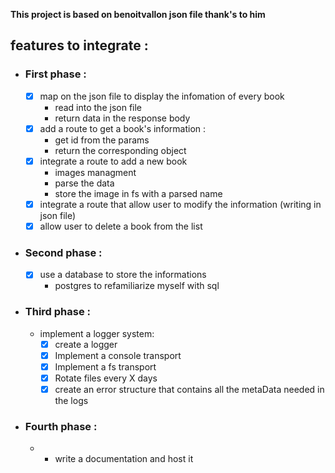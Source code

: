 **This project is based on benoitvallon json file thank's to him**

## features to integrate :

- ### First phase :
  - [x] map on the json file to display the infomation of every book
    - read into the json file
    - return data in the response body
  - [x] add a route to get a book's information :
    - get id from the params
    - return the corresponding object
  - [x] integrate a route to add a new book
    - images managment
    - parse the data
    - store the image in fs with a parsed name
  - [x] integrate a route that allow user to modify the information (writing in json file)
  - [x] allow user to delete a book from the list
- ### Second phase :
  - [x] use a database to store the informations
    - postgres to refamiliarize myself with sql
- ### Third phase :
  - implement a logger system:
    - [x] create a logger
    - [x] Implement a console transport
    - [x] Implement a fs transport
    - [x] Rotate files every X days
    - [x] create an error structure that contains all the metaData needed in the logs
- ### Fourth phase :
  - - write a documentation and host it
